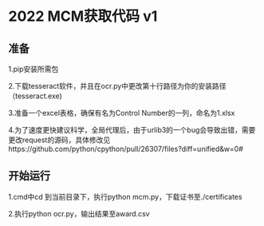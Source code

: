 # 2022 MCM获取代码 v1

## 准备

1.pip安装所需包

2.下载tesseract软件，并且在ocr.py中更改第十行路径为你的安装路径（tesseract.exe)

3.准备一个excel表格，确保有名为Control Number的一列，命名为1.xlsx

4.为了速度更快建议科学，全局代理后，由于urlib3的一个bug会导致出错，需要更改request的源码，具体修改见https://github.com/python/cpython/pull/26307/files?diff=unified&w=0#

## 开始运行

1.cmd中cd 到当前目录下，执行python mcm.py，下载证书至./certificates

2.执行python ocr.py，输出结果至award.csv
